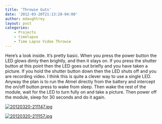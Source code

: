 ```yaml
---
title: 'Throwie Guts'
date: '2012-03-20T21:13:28-04:00'
author: mdaughtrey
layout: post
categories:
    - Projects
    - timelapse
    - Time Lapse Video Throwie
---
```


Here’s a look inside. It’s pretty basic. When you press the power button the LED glows dimly then brightly, and then it stays on. If you press the shutter button at this point then the LED goes out briefly and you have taken a picture. If you hold the shutter button down then the LED shuts off and you are recording video. I think this is quite a clever way to use a single LED.  
Anyway the plan is to run the Atmel directly from the battery and intercept the on/off button press to wake from sleep. Then wake the rest of the module, wait for the LED to turn fully on and take a picture. Then power off the module, sleep for 30 seconds and do it again.

[![20120320-211147.jpg](/assets/uploads/2012/03/20120320-211147.jpg)](/assets/uploads/2012/03/20120320-211147.jpg)

[![20120320-211157.jpg](/assets/uploads/2012/03/20120320-211157.jpg)](/assets/uploads/2012/03/20120320-211157.jpg)
